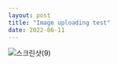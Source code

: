 ```yaml
---
layout: post
title: "Image uploading test"
date: 2022-06-11
---
```


![스크린샷(9)](https://user-images.githubusercontent.com/102395409/173177607-cac25729-3c99-42b6-8989-43e1b4220eef.png)


